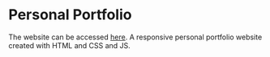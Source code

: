 
<h1>Personal Portfolio</h1>
The website can be accessed <a href = "https://ninad4290.github.io/">here</a>. A responsive personal portfolio website created with HTML and CSS and JS.


